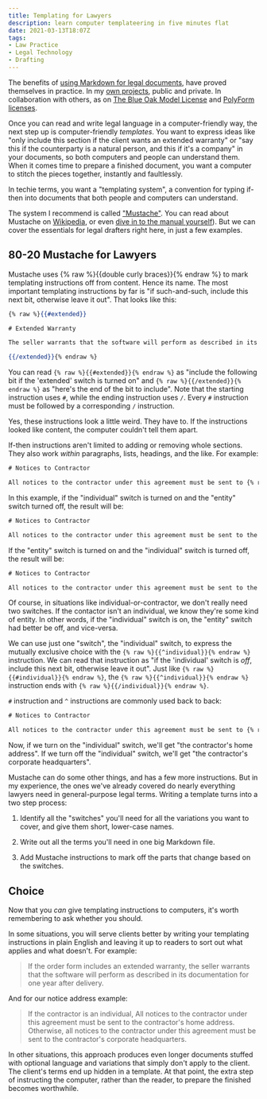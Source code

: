 ```yaml
---
title: Templating for Lawyers
description: learn computer templateering in five minutes flat
date: 2021-03-13T18:07Z
tags:
- Law Practice
- Legal Technology
- Drafting
---
```


The benefits of [using Markdown for legal documents](https://type.commonform.org/), have proved themselves in practice.  In my [own projects](https://projects.kemitchell.com/), public and private.  In collaboration with others, as on [The Blue Oak Model License](https://blueoakcouncil.org/license/1.0.0) and [PolyForm licenses](https://polyformproject.org/licenses).

Once you can read and write legal language in a computer-friendly way, the next step up is computer-friendly _templates_.  You want to express ideas like "only include this section if the client wants an extended warranty" or "say this if the counterparty is a natural person, and this if it's a company" in your documents, so both computers and people can understand them.  When it comes time to prepare a finished document, you want a computer to stitch the pieces together, instantly and faultlessly.

In techie terms, you want a "templating system", a convention for typing if-then into documents that both people and computers can understand.

The system I recommend is called ["Mustache"](https://mustache.github.io/).  You can read about Mustache on [Wikipedia](https://en.wikipedia.org/wiki/Mustache_(template_system)), or even [dive in to the manual yourself](https://mustache.github.io/mustache.5.html)).  But we can cover the essentials for legal drafters right here, in just a few examples.

## 80-20 Mustache for Lawyers

Mustache uses {% raw %}{{double curly braces}}{% endraw %} to mark templating instructions off from content.  Hence its name.  The most important templating instructions by far is "if such-and-such, include this next bit, otherwise leave it out".  That looks like this:

```mustache
{% raw %}{{#extended}}

# Extended Warranty

The seller warrants that the software will perform as described in its documentation for one year after delivery.

{{/extended}}{% endraw %}
```

You can read `{% raw %}{{#extended}}{% endraw %}` as "include the following bit if the 'extended' switch is turned on" and `{% raw %}{{/extended}}{% endraw %}` as "here's the end of the bit to include".  Note that the starting instruction uses `#`, while the ending instruction uses `/`.  Every `#` instruction must be followed by a corresponding `/` instruction.

Yes, these instructions look a little weird.  They have to.  If the instructions looked like content, the computer couldn't tell them apart.

If-then instructions aren't limited to adding or removing whole sections.  They also work _within_ paragraphs, lists, headings, and the like.  For example:

```mustache
# Notices to Contractor

All notices to the contractor under this agreement must be sent to {% raw %}{{#individual}}{% endraw %}the contractor's home address{% raw %}{{/individual}}{% endraw %}{% raw %}{{#entity}}{% endraw %}the contractor's corporate headquarters{% raw %}{{/entity}}{% endraw %}.
```

In this example, if the "individual" switch is turned on and the "entity" switch turned off, the result will be:

```mustache
# Notices to Contractor

All notices to the contractor under this agreement must be sent to the contractor's home address.
```

If the "entity" switch is turned on and the "individual" switch is turned off, the result will be:

```mustache
# Notices to Contractor

All notices to the contractor under this agreement must be sent to the contractor's corporate headquarters.
```

Of course, in situations like individual-or-contractor, we don't really need two switches.  If the contactor isn't an individual, we know they're some kind of entity.  In other words, if the "individual" switch is on, the "entity" switch had better be off, and vice-versa.

We can use just one "switch", the "individual" switch, to express the mutually exclusive choice with the `{% raw %}{{^individual}}{% endraw %}` instruction.  We can read that instruction as "if the 'individual' switch is _off_, include this next bit, otherwise leave it out".  Just like `{% raw %}{{#individual}}{% endraw %}`, the `{% raw %}{{^individual}}{% endraw %}` instruction ends with `{% raw %}{{/individual}}{% endraw %}`.

`#` instruction and `^` instructions are commonly used back to back:

```mustache
# Notices to Contractor

All notices to the contractor under this agreement must be sent to {% raw %}{{#individual}}{% endraw %}the contractor's home address{% raw %}{{/individual}}{% endraw %}{% raw %}{{^individual}}{% endraw %}the contractor's corporate headquarters{% raw %}{{/individual}}{% endraw %}.
```

Now, if we turn on the "individual" switch, we'll get "the contractor's home address".  If we turn off the "individual" switch, we'll get "the contractor's corporate headquarters".

Mustache can do some other things, and has a few more instructions.  But in my experience, the ones we've already covered do nearly everything lawyers need in general-purpose legal terms.  Writing a template turns into a two step process:

1.  Identify all the "switches" you'll need for all the variations you want to cover, and give them short, lower-case names.

2.  Write out all the terms you'll need in one big Markdown file.

3.  Add Mustache instructions to mark off the parts that change based on the switches.

## Choice

Now that you _can_ give templating instructions to computers, it's worth remembering to ask whether you should.

In some situations, you will serve clients better by writing your templating instructions in plain English and leaving it up to readers to sort out what applies and what doesn't.  For example:

> If the order form includes an extended warranty, the seller warrants that the software will perform as described in its documentation for one year after delivery.

And for our notice address example:

> If the contractor is an individual, All notices to the contractor under this agreement must be sent to the contractor's home address.  Otherwise, all notices to the contractor under this agreement must be sent to the contractor's corporate headquarters.

In other situations, this approach produces even longer documents stuffed with optional language and variations that simply don't apply to the client.  The client's terms end up hidden in a template.  At that point, the extra step of instructing the computer, rather than the reader, to prepare the finished becomes worthwhile.
